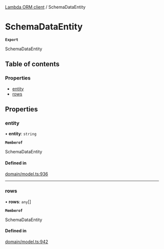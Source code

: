 [Lambda ORM client](../README.md) / SchemaDataEntity

# SchemaDataEntity

**`Export`**

SchemaDataEntity

## Table of contents

### Properties

- [entity](SchemaDataEntity.md#entity)
- [rows](SchemaDataEntity.md#rows)

## Properties

### entity

• **entity**: `string`

**`Memberof`**

SchemaDataEntity

#### Defined in

[domain/model.ts:936](https://github.com/FlavioLionelRita/lambdaorm-client-node/blob/1ad40ad/src/lib/domain/model.ts#L936)

___

### rows

• **rows**: `any`[]

**`Memberof`**

SchemaDataEntity

#### Defined in

[domain/model.ts:942](https://github.com/FlavioLionelRita/lambdaorm-client-node/blob/1ad40ad/src/lib/domain/model.ts#L942)
